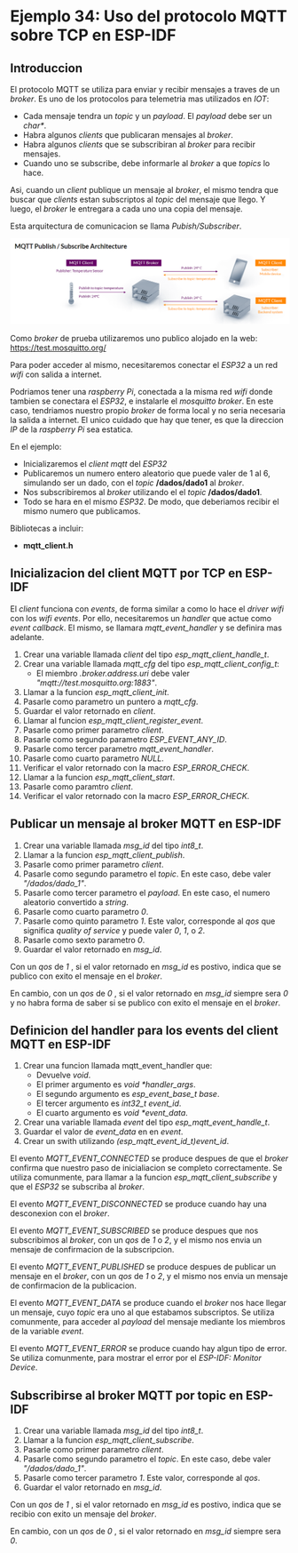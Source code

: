 # Ejemplo 34: Uso del protocolo MQTT sobre TCP en ESP-IDF

## Introduccion

El protocolo MQTT se utiliza para enviar y recibir mensajes a traves de un _broker_. Es uno de los protocolos para telemetria mas utilizados en _IOT_:

- Cada mensaje tendra un _topic_ y un _payload_. El _payload_ debe ser un _char\*_.
- Habra algunos _clients_ que publicaran mensajes al _broker_.
- Habra algunos _clients_ que se subscribiran al _broker_ para recibir mensajes.
- Cuando uno se subscribe, debe informarle al _broker_ a que _topics_ lo hace.

Asi, cuando un _client_ publique un mensaje al _broker_, el mismo tendra que buscar que _clients_ estan subscriptos al _topic_ del mensaje que llego. Y luego, el _broker_ le entregara a cada uno una copia del mensaje.

Esta arquitectura de comunicacion se llama _Pubish/Subscriber_.

![MQTT](/ej34-mqtt-tcp/mqtt.png "MQTT")

Como _broker_ de prueba utilizaremos uno publico alojado en la web: https://test.mosquitto.org/

Para poder acceder al mismo, necesitaremos conectar el _ESP32_ a un red _wifi_ con salida a internet.

Podriamos tener una _raspberry Pi_, conectada a la misma red _wifi_ donde tambien se conectara el _ESP32_, e instalarle el _mosquitto broker_. En este caso, tendriamos nuestro propio _broker_ de forma local y no seria necesaria la salida a internet. El unico cuidado que hay que tener, es que la direccion _IP_ de la _raspberry Pi_ sea estatica.

En el ejemplo:

- Inicializaremos el _client mqtt_ del _ESP32_
- Publicaremos un numero entero aleatorio que puede valer de 1 al 6, simulando ser un dado, con el _topic_ **/dados/dado1** al _broker_.
- Nos subscribiremos al _broker_ utilizando el el _topic_ **/dados/dado1**.
- Todo se hara en el mismo _ESP32_. De modo, que deberiamos recibir el mismo numero que publicamos.

Bibliotecas a incluir:

- **mqtt_client.h**

## Inicializacion del client MQTT por TCP en ESP-IDF

El _client_ funciona con _events_, de forma similar a como lo hace el _driver wifi_ con los _wifi events_. Por ello, necesitaremos un _handler_ que actue como _event callback_. El mismo, se llamara _mqtt_event_handler_ y se definira mas adelante.

1. Crear una variable llamada _client_ del tipo _esp_mqtt_client_handle_t_.
2. Crear una variable llamada _mqtt_cfg_ del tipo _esp_mqtt_client_config_t_:
   - El miembro _.broker.address.uri_ debe valer _"mqtt://test.mosquitto.org:1883"_.
3. Llamar a la funcion _esp_mqtt_client_init_.
4. Pasarle como parametro un puntero a _mqtt_cfg_.
5. Guardar el valor retornado en _client_.
6. Llamar al funcion _esp_mqtt_client_register_event_.
7. Pasarle como primer parametro _client_.
8. Pasarle como segundo parametro _ESP_EVENT_ANY_ID_.
9. Pasarle como tercer parametro _mqtt_event_handler_.
10. Pasarle como cuarto parametro _NULL_.
11. Verificar el valor retornado con la macro _ESP_ERROR_CHECK_.
12. Llamar a la funcion _esp_mqtt_client_start_.
13. Pasarle como paramtro _client_.
14. Verificar el valor retornado con la macro _ESP_ERROR_CHECK_.

## Publicar un mensaje al broker MQTT en ESP-IDF

1. Crear una variable llamada _msg_id_ del tipo _int8_t_.
2. Llamar a la funcion _esp_mqtt_client_publish_.
3. Pasarle como primer parametro _client_.
4. Pasarle como segundo parametro el _topic_. En este caso, debe valer _"/dados/dado_1"_.
5. Pasarle como tercer parametro el _payload_. En este caso, el numero aleatorio convertido a _string_.
6. Pasarle como cuarto parametro _0_.
7. Pasarle como quinto parametro _1_. Este valor, corresponde al _qos_ que significa _quality of service_ y puede valer _0_, _1_, o _2_.
8. Pasarle como sexto parametro _0_.
9. Guardar el valor retornado en _msg_id_.

Con un _qos_ de _1_ , si el valor retornado en _msg_id_ es postivo, indica que se publico con exito el mensaje en el _broker_.

En cambio, con un _qos_ de _0_ , si el valor retornado en _msg_id_ siempre sera _0_ y no habra forma de saber si se publico con exito el mensaje en el _broker_.

## Definicion del handler para los events del client MQTT en ESP-IDF

1. Crear una funcion llamada mqtt_event_handler que:
   - Devuelve _void_.
   - El primer argumento es _void \*handler_args_.
   - El segundo argumento es _esp_event_base_t base_.
   - El tercer argumento es _int32_t event_id_.
   - El cuarto argumento es _void \*event_data_.
2. Crear una variable llamada _event_ del tipo _esp_mqtt_event_handle_t_.
3. Guardar el valor de _event_data_ en en _event_.
4. Crear un swith utilizando _(esp_mqtt_event_id_t)event_id_.

El evento _MQTT_EVENT_CONNECTED_ se produce despues de que el _broker_ confirma que nuestro paso de inicialiacion se completo correctamente. Se utiliza comunmente, para llamar a la funcion _esp_mqtt_client_subscribe_ y que el _ESP32_ se subscriba al _broker_.

El evento _MQTT_EVENT_DISCONNECTED_ se produce cuando hay una desconexion con el _broker_.

El evento _MQTT_EVENT_SUBSCRIBED_ se produce despues que nos subscribimos al _broker_, con un _qos_ de _1_ o _2_, y el mismo nos envia un mensaje de confirmacion de la subscripcion.

El evento _MQTT_EVENT_PUBLISHED_ se produce despues de publicar un mensaje en el _broker_, con un _qos_ de _1_ o _2_, y el mismo nos envia un mensaje de confirmacion de la publicacion.

El evento _MQTT_EVENT_DATA_ se produce cuando el _broker_ nos hace llegar un mensaje, cuyo _topic_ era uno al que estabamos subscriptos. Se utiliza comunmente, para acceder al _payload_ del mensaje mediante los miembros de la variable _event_.

El evento _MQTT_EVENT_ERROR_ se produce cuando hay algun tipo de error. Se utiliza comunmente, para mostrar el error por el _ESP-IDF: Monitor Device_.

## Subscribirse al broker MQTT por topic en ESP-IDF

1. Crear una variable llamada _msg_id_ del tipo _int8_t_.
2. Llamar a la funcion _esp_mqtt_client_subscribe_.
3. Pasarle como primer parametro _client_.
4. Pasarle como segundo parametro el _topic_. En este caso, debe valer _"/dados/dado_1"_.
5. Pasarle como tercer parametro _1_. Este valor, corresponde al _qos_.
6. Guardar el valor retornado en _msg_id_.

Con un _qos_ de _1_ , si el valor retornado en _msg_id_ es postivo, indica que se recibio con exito un mensaje del _broker_.

En cambio, con un _qos_ de _0_ , si el valor retornado en _msg_id_ siempre sera _0_.
